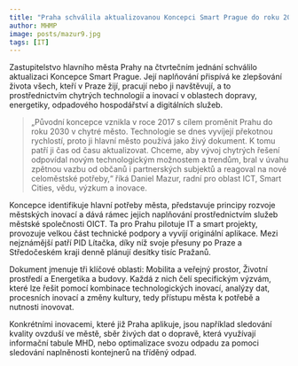 ```yaml
---
title: "Praha schválila aktualizovanou Koncepci Smart Prague do roku 2030. Zlepší život obyvatelům i návštěvníkům"
author: MHMP
image: posts/mazur9.jpg
tags: [IT]
---
```


Zastupitelstvo hlavního města Prahy na čtvrtečním jednání schválilo aktualizaci Koncepce Smart Prague. Její naplňování přispívá ke zlepšování života všech, kteří v Praze žijí, pracují nebo ji navštěvují, a to prostřednictvím chytrých technologií a inovací v oblastech dopravy, energetiky, odpadového hospodářství a digitálních služeb.

> „Původní koncepce vznikla v roce 2017 s cílem proměnit Prahu do roku 2030 v chytré město. Technologie se dnes vyvíjejí překotnou rychlostí, proto ji hlavní město používá jako živý dokument. K tomu patří ji čas od času aktualizovat. Chceme, aby vývoj chytrých řešení odpovídal novým technologickým možnostem a trendům, bral v úvahu zpětnou vazbu od občanů i partnerských subjektů a reagoval na nové celoměstské potřeby,“ říká Daniel Mazur, radní pro oblast ICT, Smart Cities, vědu, výzkum a inovace.

Koncepce identifikuje hlavní potřeby města, představuje principy rozvoje městských inovací a dává rámec jejich naplňování prostřednictvím služeb městské společnosti OICT. Ta pro Prahu pilotuje IT a smart projekty, provozuje velkou část technické podpory a vyvíjí originální aplikace. Mezi nejznámější patří PID Lítačka, díky níž svoje přesuny po Praze a Středočeském kraji denně plánují desítky tisíc Pražanů.

Dokument jmenuje tři klíčové oblasti: Mobilita a veřejný prostor, Životní prostředí a Energetika a budovy. Každá z nich čelí specifickým výzvám, které lze řešit pomocí kombinace technologických inovací, analýzy dat, procesních inovací a změny kultury, tedy přístupu města k potřebě a nutnosti inovovat.

Konkrétními inovacemi, které již Praha aplikuje, jsou například sledování kvality ovzduší ve městě, sběr živých dat o dopravě, která využívají informační tabule MHD, nebo optimalizace svozu odpadu za pomoci sledování naplněnosti kontejnerů na tříděný odpad.
